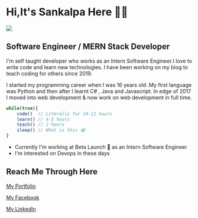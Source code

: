 # Hi,It's Sankalpa Here 🙋‍♂️


<img src="https://sankalpafernando.github.io/image/frame2.png"  />

## Software Engineer / MERN Stack Developer

I'm self taught developer who works as an Intern Software Engineer.I love to write code and learn new technologies. I have been working on my blog to teach coding for others since 2019.

I started my programming career when I was 16 years old .My first language was Python and then after I learnt C# , Java and Javascript. In edge of 2017 I moved into web development & now work on web development in full time.

```javascript
while(true){
    code()  // Literally for 10-12 hours
    learn() // 4-5 hours
    teach() // 2 hours
    sleep() // What is this 😂
}
```

* Currently I'm working at Beta Launch 🔨 as an Intern Software Engineer
* I'm interested on Devops in these days

## Reach Me Through Here

[My Portfolio](https://sankalpafernando.github.io/port/) 

[My Facebook](https://sankalpafernando.github.io/port/) 

[My LinkedIn](https://lk.linkedin.com/in/sankalpa-fernando-004a1b1a2)
